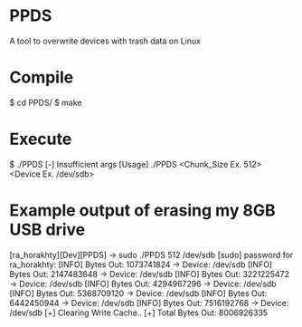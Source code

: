 # PPDS
A tool to overwrite devices with trash data on Linux

# Compile
$ cd PPDS/
$ make

# Execute
$ ./PPDS
[-] Insufficient args
[Usage] ./PPDS <Chunk_Size Ex. 512> <Device Ex. /dev/sdb>

# Example output of erasing my 8GB USB drive

[ra_horakhty][Dev][PPDS]
-> sudo ./PPDS 512 /dev/sdb
[sudo] password for ra_horakhty: 
[INFO] Bytes Out: 1073741824 -> Device: /dev/sdb
[INFO] Bytes Out: 2147483648 -> Device: /dev/sdb
[INFO] Bytes Out: 3221225472 -> Device: /dev/sdb
[INFO] Bytes Out: 4294967296 -> Device: /dev/sdb
[INFO] Bytes Out: 5368709120 -> Device: /dev/sdb
[INFO] Bytes Out: 6442450944 -> Device: /dev/sdb
[INFO] Bytes Out: 7516192768 -> Device: /dev/sdb
[+] Clearing Write Cache..
[+] Total Bytes Out: 8006926335
